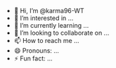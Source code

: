 - 👋 Hi, I’m @karma96-WT
- 👀 I’m interested in ...
- 🌱 I’m currently learning ...
- 💞️ I’m looking to collaborate on ...
- 📫 How to reach me ...
- 😄 Pronouns: ...
- ⚡ Fun fact: ...

<!---
karma96-WT/karma96-WT is a ✨ special ✨ repository because its `README.md` (this file) appears on your GitHub profile.
You can click the Preview link to take a look at your changes.
--->
